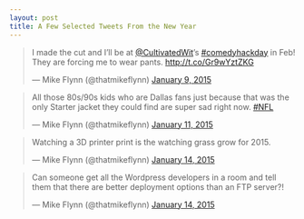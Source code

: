 ```yaml
---
layout: post
title: A Few Selected Tweets From the New Year
---
```


<blockquote class="twitter-tweet" lang="en"><p>I made the cut and I’ll be at <a href="https://twitter.com/CultivatedWit">@CultivatedWit</a>’s <a href="https://twitter.com/hashtag/comedyhackday?src=hash">#comedyhackday</a> in Feb! They are forcing me to wear pants. <a href="http://t.co/Gr9wYztZKG">http://t.co/Gr9wYztZKG</a></p>&mdash; Mike Flynn (@thatmikeflynn) <a href="https://twitter.com/thatmikeflynn/status/553418307559124992">January 9, 2015</a></blockquote>


<blockquote class="twitter-tweet" lang="en"><p>All those 80s/90s kids who are Dallas fans just because that was the only Starter jacket they could find are super sad right now. <a href="https://twitter.com/hashtag/NFL?src=hash">#NFL</a></p>&mdash; Mike Flynn (@thatmikeflynn) <a href="https://twitter.com/thatmikeflynn/status/554383783097815040">January 11, 2015</a></blockquote>

<blockquote class="twitter-tweet" lang="en"><p>Watching a 3D printer print is the watching grass grow for 2015.</p>&mdash; Mike Flynn (@thatmikeflynn) <a href="https://twitter.com/thatmikeflynn/status/555231473196748801">January 14, 2015</a></blockquote>

<blockquote class="twitter-tweet" lang="en"><p>Can someone get all the Wordpress developers in a room and tell them that there are better deployment options than an FTP server?!</p>&mdash; Mike Flynn (@thatmikeflynn) <a href="https://twitter.com/thatmikeflynn/status/555446351584968704">January 14, 2015</a></blockquote>

<script async src="//platform.twitter.com/widgets.js" charset="utf-8"></script>